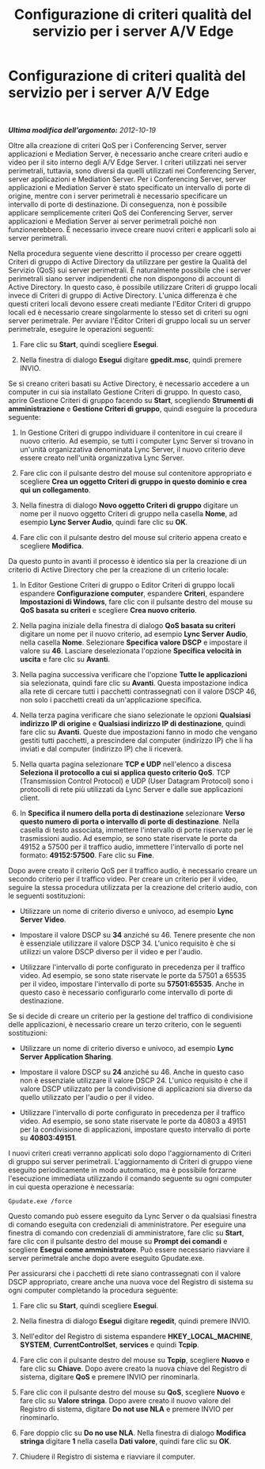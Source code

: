 ﻿---
title: Configurazione di criteri qualità del servizio per i server A/V Edge
TOCTitle: Configurazione di criteri qualità del servizio per i server A/V Edge
ms:assetid: 119ee1f5-45b9-40ba-98e5-c694dd2fc5c2
ms:mtpsurl: https://technet.microsoft.com/it-it/library/JJ204681(v=OCS.15)
ms:contentKeyID: 49299732
ms.date: 08/24/2015
mtps_version: v=OCS.15
ms.translationtype: HT
---

# Configurazione di criteri qualità del servizio per i server A/V Edge

 

_**Ultima modifica dell'argomento:** 2012-10-19_

Oltre alla creazione di criteri QoS per i Conferencing Server, server applicazioni e Mediation Server, è necessario anche creare criteri audio e video per il sito interno degli A/V Edge Server. I criteri utilizzati nei server perimetrali, tuttavia, sono diversi da quelli utilizzati nei Conferencing Server, server applicazioni e Mediation Server. Per i Conferencing Server, server applicazioni e Mediation Server è stato specificato un intervallo di porte di origine, mentre con i server perimetrali è necessario specificare un intervallo di porte di destinazione. Di conseguenza, non è possibile applicare semplicemente criteri QoS dei Conferencing Server, server applicazioni e Mediation Server ai server perimetrali poiché non funzionerebbero. È necessario invece creare nuovi criteri e applicarli solo ai server perimetrali.

Nella procedura seguente viene descritto il processo per creare oggetti Criteri di gruppo di Active Directory da utilizzare per gestire la Qualità del Servizio (QoS) sui server perimetrali. È naturalmente possibile che i server perimetrali siano server indipendenti che non dispongono di account di Active Directory. In questo caso, è possibile utilizzare Criteri di gruppo locali invece di Criteri di gruppo di Active Directory. L'unica differenza è che questi criteri locali devono essere creati mediante l'Editor Criteri di gruppo locali ed è necessario creare singolarmente lo stesso set di criteri su ogni server perimetrale. Per avviare l'Editor Criteri di gruppo locali su un server perimetrale, eseguire le operazioni seguenti:

1.  Fare clic su **Start**, quindi scegliere **Esegui**.

2.  Nella finestra di dialogo **Esegui** digitare **gpedit.msc**, quindi premere INVIO.

Se si creano criteri basati su Active Directory, è necessario accedere a un computer in cui sia installato Gestione Criteri di gruppo. In questo caso, aprire Gestione Criteri di gruppo facendo su **Start**, scegliendo **Strumenti di amministrazione** e **Gestione Criteri di gruppo**, quindi eseguire la procedura seguente:

1.  In Gestione Criteri di gruppo individuare il contenitore in cui creare il nuovo criterio. Ad esempio, se tutti i computer Lync Server si trovano in un'unità organizzativa denominata Lync Server, il nuovo criterio deve essere creato nell'unità organizzativa Lync Server.

2.  Fare clic con il pulsante destro del mouse sul contenitore appropriato e scegliere **Crea un oggetto Criteri di gruppo in questo dominio e crea qui un collegamento**.

3.  Nella finestra di dialogo **Novo oggetto Criteri di gruppo** digitare un nome per il nuovo oggetto Criteri di gruppo nella casella **Nome**, ad esempio **Lync Server Audio**, quindi fare clic su **OK**.

4.  Fare clic con il pulsante destro del mouse sul criterio appena creato e scegliere **Modifica**.

Da questo punto in avanti il processo è identico sia per la creazione di un criterio di Active Directory che per la creazione di un criterio locale:

1.  In Editor Gestione Criteri di gruppo o Editor Criteri di gruppo locali espandere **Configurazione computer**, espandere **Criteri**, espandere **Impostazioni di Windows**, fare clic con il pulsante destro del mouse su **QoS basata su criteri** e scegliere **Crea nuovo criterio**.

2.  Nella pagina iniziale della finestra di dialogo **QoS basata su criteri** digitare un nome per il nuovo criterio, ad esempio **Lync Server Audio**, nella casella **Nome**. Selezionare **Specifica valore DSCP** e impostare il valore su **46**. Lasciare deselezionata l'opzione **Specifica velocità in uscita** e fare clic su **Avanti**.

3.  Nella pagina successiva verificare che l'opzione **Tutte le applicazioni** sia selezionata, quindi fare clic su **Avanti**. Questa impostazione indica alla rete di cercare tutti i pacchetti contrassegnati con il valore DSCP 46, non solo i pacchetti creati da un'applicazione specifica.

4.  Nella terza pagina verificare che siano selezionate le opzioni **Qualsiasi indirizzo IP di origine** e **Qualsiasi indirizzo IP di destinazione**, quindi fare clic su **Avanti**. Queste due impostazioni fanno in modo che vengano gestiti tutti pacchetti, a prescindere dal computer (indirizzo IP) che li ha inviati e dal computer (indirizzo IP) che li riceverà.

5.  Nella quarta pagina selezionare **TCP e UDP** nell'elenco a discesa **Seleziona il protocollo a cui si applica questo criterio QoS**. TCP (Transmission Control Protocol) e UDP (User Datagram Protocol) sono i protocolli di rete più utilizzati da Lync Server e dalle sue applicazioni client.

6.  In **Specifica il numero della porta di destinazione** selezionare **Verso questo numero di porta o intervallo di porte di destinazione**. Nella casella di testo associata, immettere l'intervallo di porte riservato per le trasmissioni audio. Ad esempio, se sono state riservate le porte da 49152 a 57500 per il traffico audio, immettere l'intervallo di porte nel formato: **49152:57500**. Fare clic su **Fine**.

Dopo avere creato il criterio QoS per il traffico audio, è necessario creare un secondo criterio per il traffico video. Per creare un criterio per il video, seguire la stessa procedura utilizzata per la creazione del criterio audio, con le seguenti sostituzioni:

  - Utilizzare un nome di criterio diverso e univoco, ad esempio **Lync Server Video**.

  - Impostare il valore DSCP su **34** anziché su 46. Tenere presente che non è essenziale utilizzare il valore DSCP 34. L'unico requisito è che si utilizzi un valore DSCP diverso per il video e per l'audio.

  - Utilizzare l'intervallo di porte configurato in precedenza per il traffico video. Ad esempio, se sono state riservate le porte da 57501 a 65535 per il video, impostare l'intervallo di porte su **57501:65535**. Anche in questo caso è necessario configurarlo come intervallo di porte di destinazione.

Se si decide di creare un criterio per la gestione del traffico di condivisione delle applicazioni, è necessario creare un terzo criterio, con le seguenti sostituzioni:

  - Utilizzare un nome di criterio diverso e univoco, ad esempio **Lync Server Application Sharing**.

  - Impostare il valore DSCP su **24** anziché su 46. Anche in questo caso non è essenziale utilizzare il valore DSCP 24. L'unico requisito è che il valore DSCP utilizzato per la condivisione di applicazioni sia diverso da quello utilizzato per l'audio o per il video.

  - Utilizzare l'intervallo di porte configurato in precedenza per il traffico video. Ad esempio, se sono state riservate le porte da 40803 a 49151 per la condivisione di applicazioni, impostare questo intervallo di porte su **40803:49151**.

I nuovi criteri creati verranno applicati solo dopo l'aggiornamento di Criteri di gruppo sui server perimetrali. L'aggiornamento di Criteri di gruppo viene eseguito periodicamente in modo automatico, ma è possibile forzarne l'esecuzione immediata utilizzando il comando seguente su ogni computer in cui questa operazione è necessaria:

    Gpudate.exe /force

Questo comando può essere eseguito da Lync Server o da qualsiasi finestra di comando eseguita con credenziali di amministratore. Per eseguire una finestra di comando con credenziali di amministratore, fare clic su **Start**, fare clic con il pulsante destro del mouse su **Prompt dei comandi** e scegliere **Esegui come amministratore**. Può essere necessario riavviare il server perimetrale anche dopo avere eseguito Gpudate.exe.

Per assicurarsi che i pacchetti di rete siano contrassegnati con il valore DSCP appropriato, creare anche una nuova voce del Registro di sistema su ogni computer completando la procedura seguente:

1.  Fare clic su **Start**, quindi scegliere **Esegui**.

2.  Nella finestra di dialogo **Esegui** digitare **regedit**, quindi premere INVIO.

3.  Nell'editor del Registro di sistema espandere **HKEY\_LOCAL\_MACHINE**, **SYSTEM**, **CurrentControlSet**, **services** e quindi **Tcpip**.

4.  Fare clic con il pulsante destro del mouse su **Tcpip**, scegliere **Nuovo** e fare clic su **Chiave**. Dopo avere creato la nuova chiave del Registro di sistema, digitare **QoS** e premere INVIO per rinominarla.

5.  Fare clic con il pulsante destro del mouse su **QoS**, scegliere **Nuovo** e fare clic su **Valore stringa**. Dopo avere creato il nuovo valore del Registro di sistema, digitare **Do not use NLA** e premere INVIO per rinominarlo.

6.  Fare doppio clic su **Do no use NLA**. Nella finestra di dialogo **Modifica stringa** digitare **1** nella casella **Dati valore**, quindi fare clic su **OK**.

7.  Chiudere il Registro di sistema e riavviare il computer.

